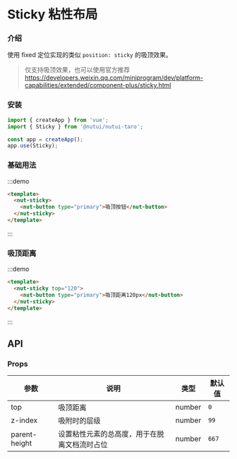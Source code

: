# Sticky 粘性布局

### 介绍

使用 fixed 定位实现的类似 `position: sticky` 的吸顶效果。

> 仅支持吸顶效果，也可以使用官方推荐 https://developers.weixin.qq.com/miniprogram/dev/platform-capabilities/extended/component-plus/sticky.html

### 安装

```javascript
import { createApp } from 'vue';
import { Sticky } from '@nutui/nutui-taro';

const app = createApp();
app.use(Sticky);
```

### 基础用法

:::demo

```html
<template>
  <nut-sticky>
    <nut-button type="primary">吸顶按钮</nut-button>
  </nut-sticky>
</template>
```

:::

### 吸顶距离

:::demo

```html
<template>
  <nut-sticky top="120">
    <nut-button type="primary">吸顶距离120px</nut-button>
  </nut-sticky>
</template>
```

:::

## API

### Props

| 参数          | 说明                                         | 类型   | 默认值 |
| ------------- | -------------------------------------------- | ------ | ------ |
| top           | 吸顶距离                                     | number | `0`    |
| z-index       | 吸附时的层级                                 | number | `99`   |
| parent-height | 设置粘性元素的总高度，用于在脱离文档流时占位 | number | `667`  |
